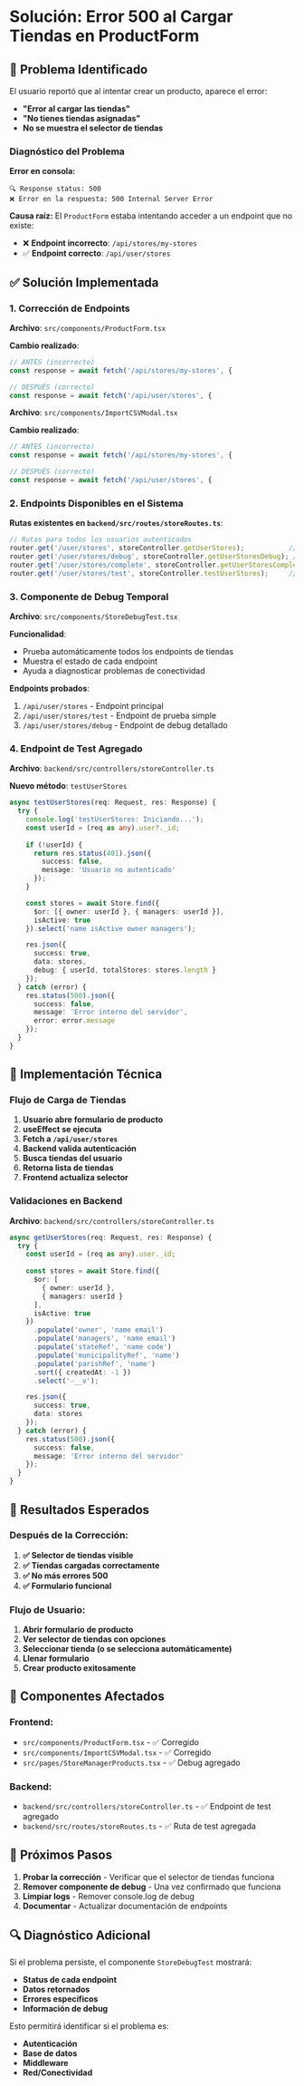 # Solución: Error 500 al Cargar Tiendas en ProductForm

## 🎯 **Problema Identificado**

El usuario reportó que al intentar crear un producto, aparece el error:
- **"Error al cargar las tiendas"**
- **"No tienes tiendas asignadas"**
- **No se muestra el selector de tiendas**

### **Diagnóstico del Problema**

**Error en consola:**
```
🔍 Response status: 500
❌ Error en la respuesta: 500 Internal Server Error
```

**Causa raíz:** El `ProductForm` estaba intentando acceder a un endpoint que no existe:
- ❌ **Endpoint incorrecto**: `/api/stores/my-stores`
- ✅ **Endpoint correcto**: `/api/user/stores`

## ✅ **Solución Implementada**

### **1. Corrección de Endpoints**

**Archivo**: `src/components/ProductForm.tsx`

**Cambio realizado**:
```typescript
// ANTES (incorrecto)
const response = await fetch('/api/stores/my-stores', {

// DESPUÉS (correcto)
const response = await fetch('/api/user/stores', {
```

**Archivo**: `src/components/ImportCSVModal.tsx`

**Cambio realizado**:
```typescript
// ANTES (incorrecto)
const response = await fetch('/api/stores/my-stores', {

// DESPUÉS (correcto)
const response = await fetch('/api/user/stores', {
```

### **2. Endpoints Disponibles en el Sistema**

**Rutas existentes en `backend/src/routes/storeRoutes.ts`**:
```typescript
// Rutas para todos los usuarios autenticados
router.get('/user/stores', storeController.getUserStores);           // ✅ Principal
router.get('/user/stores/debug', storeController.getUserStoresDebug); // 🔍 Debug
router.get('/user/stores/complete', storeController.getUserStoresComplete); // 📋 Completo
router.get('/user/stores/test', storeController.testUserStores);     // 🧪 Test
```

### **3. Componente de Debug Temporal**

**Archivo**: `src/components/StoreDebugTest.tsx`

**Funcionalidad**:
- Prueba automáticamente todos los endpoints de tiendas
- Muestra el estado de cada endpoint
- Ayuda a diagnosticar problemas de conectividad

**Endpoints probados**:
1. `/api/user/stores` - Endpoint principal
2. `/api/user/stores/test` - Endpoint de prueba simple
3. `/api/user/stores/debug` - Endpoint de debug detallado

### **4. Endpoint de Test Agregado**

**Archivo**: `backend/src/controllers/storeController.ts`

**Nuevo método**: `testUserStores`
```typescript
async testUserStores(req: Request, res: Response) {
  try {
    console.log('testUserStores: Iniciando...');
    const userId = (req as any).user?._id;
    
    if (!userId) {
      return res.status(401).json({
        success: false,
        message: 'Usuario no autenticado'
      });
    }

    const stores = await Store.find({
      $or: [{ owner: userId }, { managers: userId }],
      isActive: true
    }).select('name isActive owner managers');

    res.json({
      success: true,
      data: stores,
      debug: { userId, totalStores: stores.length }
    });
  } catch (error) {
    res.status(500).json({
      success: false,
      message: 'Error interno del servidor',
      error: error.message
    });
  }
}
```

## 🔧 **Implementación Técnica**

### **Flujo de Carga de Tiendas**

1. **Usuario abre formulario de producto**
2. **useEffect se ejecuta**
3. **Fetch a `/api/user/stores`**
4. **Backend valida autenticación**
5. **Busca tiendas del usuario**
6. **Retorna lista de tiendas**
7. **Frontend actualiza selector**

### **Validaciones en Backend**

**Archivo**: `backend/src/controllers/storeController.ts`

```typescript
async getUserStores(req: Request, res: Response) {
  try {
    const userId = (req as any).user._id;
    
    const stores = await Store.find({
      $or: [
        { owner: userId },
        { managers: userId }
      ],
      isActive: true
    })
      .populate('owner', 'name email')
      .populate('managers', 'name email')
      .populate('stateRef', 'name code')
      .populate('municipalityRef', 'name')
      .populate('parishRef', 'name')
      .sort({ createdAt: -1 })
      .select('-__v');

    res.json({
      success: true,
      data: stores
    });
  } catch (error) {
    res.status(500).json({
      success: false,
      message: 'Error interno del servidor'
    });
  }
}
```

## 🎯 **Resultados Esperados**

### **Después de la Corrección**:

1. **✅ Selector de tiendas visible**
2. **✅ Tiendas cargadas correctamente**
3. **✅ No más errores 500**
4. **✅ Formulario funcional**

### **Flujo de Usuario**:

1. **Abrir formulario de producto**
2. **Ver selector de tiendas con opciones**
3. **Seleccionar tienda (o se selecciona automáticamente)**
4. **Llenar formulario**
5. **Crear producto exitosamente**

## 📝 **Componentes Afectados**

### **Frontend**:
- `src/components/ProductForm.tsx` - ✅ Corregido
- `src/components/ImportCSVModal.tsx` - ✅ Corregido
- `src/pages/StoreManagerProducts.tsx` - ✅ Debug agregado

### **Backend**:
- `backend/src/controllers/storeController.ts` - ✅ Endpoint de test agregado
- `backend/src/routes/storeRoutes.ts` - ✅ Ruta de test agregada

## 🚀 **Próximos Pasos**

1. **Probar la corrección** - Verificar que el selector de tiendas funciona
2. **Remover componente de debug** - Una vez confirmado que funciona
3. **Limpiar logs** - Remover console.log de debug
4. **Documentar** - Actualizar documentación de endpoints

## 🔍 **Diagnóstico Adicional**

Si el problema persiste, el componente `StoreDebugTest` mostrará:
- **Status de cada endpoint**
- **Datos retornados**
- **Errores específicos**
- **Información de debug**

Esto permitirá identificar si el problema es:
- **Autenticación**
- **Base de datos**
- **Middleware**
- **Red/Conectividad**
